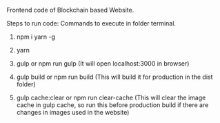 Frontend code of Blockchain based Website.

Steps to run code:
Commands to execute in folder terminal.

1. npm i yarn -g

2. yarn

3. gulp or npm run gulp (It will open localhost:3000 in browser)

4. gulp build or npm run build (This will build it for production in the dist folder)

5. gulp cache:clear or npm run clear-cache (This will clear the image cache in gulp cache, so run this before production build if there are changes in images used in the website)
